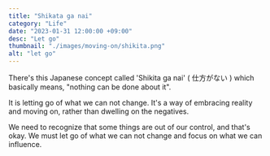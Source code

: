 ```yaml
---
title: "Shikata ga nai"
category: "Life"
date: "2023-01-31 12:00:00 +09:00"
desc: "Let go"
thumbnail: "./images/moving-on/shikita.png"
alt: "let go"
---
```


There's this Japanese concept called 'Shikita ga nai' ( 仕方がない ) which basically means, "nothing can be done about it".

It is letting go of what we can not change. It's a way of embracing reality and moving on, rather than dwelling on the negatives.

We need to recognize that some things are out of our control, and that's okay. We must let go of what we can not change and focus on what we can influence. 

